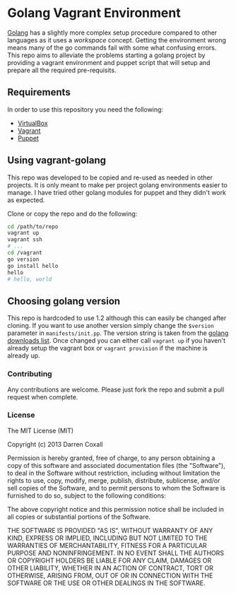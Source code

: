 # Golang Vagrant Environment
[Golang](http://golang.org/) has a slightly more complex setup procedure compared to other languages as it uses a *workspace*
concept. Getting the environment wrong means many of the go commands fail with some what confusing errors.
This repo aims to alleviate the problems starting a golang project by providing a vagrant environment and puppet script
that will setup and prepare all the required pre-requisits.

## Requirements
In order to use this repository you need the following:

- [VirtualBox](https://www.virtualbox.org/)
- [Vagrant](http://www.vagrantup.com/)
- [Puppet](http://docs.puppetlabs.com/guides/installation.html)

## Using vagrant-golang
This repo was developed to be copied and re-used as needed in other projects. It is only meant to make per project golang
environments easier to manage. I have tried other golang modules for puppet and they didn't work as expected.

Clone or copy the repo and do the following:
```bash
cd /path/to/repo
vagrant up
vagrant ssh
# ...
cd /vagrant
go version
go install hello
hello
# hello, world
```

## Choosing golang version
This repo is hardcoded to use 1.2 although this can easily be changed after cloning. If you want to use another version simply
change the `$version` parameter in `manifests/init.pp`. The version string is taken from the
[golang downloads list](https://code.google.com/p/go/downloads/list). Once changed you can either call `vagrant up` if you
haven't already setup the vagrant box or `vagrant provision` if the machine is already up.

### Contributing
Any contributions are welcome. Please just fork the repo and submit a pull request when complete.

### License
The MIT License (MIT)

Copyright (c) 2013 Darren Coxall

Permission is hereby granted, free of charge, to any person obtaining a copy
of this software and associated documentation files (the "Software"), to deal
in the Software without restriction, including without limitation the rights
to use, copy, modify, merge, publish, distribute, sublicense, and/or sell
copies of the Software, and to permit persons to whom the Software is
furnished to do so, subject to the following conditions:

The above copyright notice and this permission notice shall be included in
all copies or substantial portions of the Software.

THE SOFTWARE IS PROVIDED "AS IS", WITHOUT WARRANTY OF ANY KIND, EXPRESS OR
IMPLIED, INCLUDING BUT NOT LIMITED TO THE WARRANTIES OF MERCHANTABILITY,
FITNESS FOR A PARTICULAR PURPOSE AND NONINFRINGEMENT. IN NO EVENT SHALL THE
AUTHORS OR COPYRIGHT HOLDERS BE LIABLE FOR ANY CLAIM, DAMAGES OR OTHER
LIABILITY, WHETHER IN AN ACTION OF CONTRACT, TORT OR OTHERWISE, ARISING FROM,
OUT OF OR IN CONNECTION WITH THE SOFTWARE OR THE USE OR OTHER DEALINGS IN
THE SOFTWARE.

